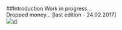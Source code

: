 ##Introduction
Work in progress... </br>
Dropped money... [last edition - 24.02.2017] <br/>
[![yt](https://cloud.githubusercontent.com/assets/19840443/23283816/5f32045a-fa28-11e6-9d0a-0a0e53c40d25.png)](https://www.youtube.com/watch?v=mQHmO8tL354&feature=youtu.be)
